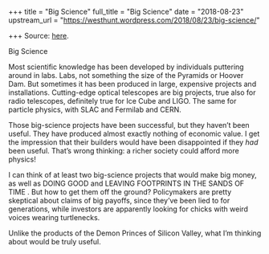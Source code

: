 +++
title = "Big Science"
full_title = "Big Science"
date = "2018-08-23"
upstream_url = "https://westhunt.wordpress.com/2018/08/23/big-science/"

+++
Source: [here](https://westhunt.wordpress.com/2018/08/23/big-science/).

Big Science

Most scientific knowledge has been developed by individuals puttering
around in labs. Labs, not something the size of the Pyramids or Hoover
Dam. But sometimes it has been produced in large, expensive projects and
installations. Cutting-edge optical telescopes are big projects, true
also for radio telescopes, definitely true for Ice Cube and LIGO. The
same for particle physics, with SLAC and Fermilab and CERN.

Those big-science projects have been successful, but they haven’t been
useful. They have produced almost exactly nothing of economic value. I
get the impression that their builders would have been disappointed if
they *had* been useful. That’s wrong thinking: a richer society could
afford more physics!

I can think of at least two big-science projects that would make big
money, as well as DOING GOOD and LEAVING FOOTPRINTS IN THE SANDS OF TIME
. But how to get them off the ground? Policymakers are pretty skeptical
about claims of big payoffs, since they’ve been lied to for
generations, while investors are apparently looking for chicks with
weird voices wearing turtlenecks.

Unlike the products of the Demon Princes of Silicon Valley, what I’m
thinking about would be truly useful.






